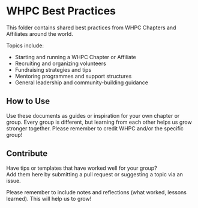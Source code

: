# WHPC Best Practices

This folder contains shared best practices from WHPC Chapters and Affiliates around the world.

Topics include:

- Starting and running a WHPC Chapter or Affiliate  
- Recruiting and organizing volunteers  
- Fundraising strategies and tips  
- Mentoring programmes and support structures  
- General leadership and community-building guidance  

## How to Use

Use these documents as guides or inspiration for your own chapter or group. Every group is different, but learning from each other helps us grow stronger together. Please remember to credit WHPC and/or the specific group! 

## Contribute

Have tips or templates that have worked well for your group?  
Add them here by submitting a pull request or suggesting a topic via an issue.

Please remember to include notes and reflections (what worked, lessons learned). This will help us to grow!
